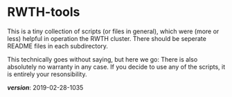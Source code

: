 # RWTH-tools

This is a tiny collection of scripts (or files in general), which were (more or less) 
helpful in operation the RWTH cluster.
There should be seperate README files in each subdirectory.

This technically goes without saying, but here we go: 
There is also absolutely no warranty in any case. If you decide to use any of the scripts, it is entirely your resonsibility.

___version___: 2019-02-28-1035
